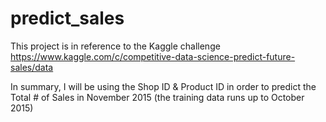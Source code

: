 # predict_sales

This project is in reference to the Kaggle challenge https://www.kaggle.com/c/competitive-data-science-predict-future-sales/data

In summary, I will be using the Shop ID & Product ID in order to predict the Total # of Sales in November 2015 (the training data runs up to October 2015)